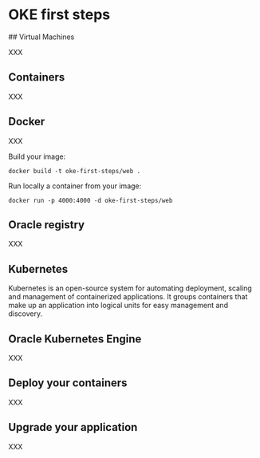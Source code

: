 # OKE first steps

## Virtual Machines

XXX

## Containers

XXX

## Docker

XXX

Build your image:

`docker build -t oke-first-steps/web .`

Run locally a container from your image:

`docker run -p 4000:4000 -d oke-first-steps/web`


## Oracle registry

XXX

## Kubernetes

Kubernetes is an open-source system for automating deployment, scaling and management of containerized applications. It groups containers that make up an application into logical units for easy management and discovery.

## Oracle Kubernetes Engine

XXX

## Deploy your containers

XXX

## Upgrade your application

XXX